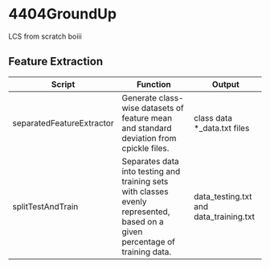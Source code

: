 # 4404GroundUp
LCS from scratch boiii


## Feature Extraction

| Script | Function | Output |
|--------|----------|--------|
| separatedFeatureExtractor   | Generate class-wise datasets of feature mean and standard deviation from cpickle files. | class data *_data.txt files | features/data/ |
| splitTestAndTrain           | Separates data into testing and training sets with classes evenly represented, based on a given percentage of training data. | data_testing.txt and data_training.txt | features/data/ |


